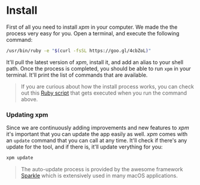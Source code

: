 # Install

First of all you need to install *xpm* in your computer. We made the the process very easy for you. Open a terminal, and execute the following command:

```bash
/usr/bin/ruby -e "$(curl -fsSL https://goo.gl/4cbZoL)"
```

It'll pull the latest version of *xpm*, install it, and add an alias to your shell path. Once the process is completed, you should be able to run `xpm` in your terminal. It'll print the list of commands that are available.


> If you are curious about how the install process works, you can check out this [Ruby script](https://github.com/xcode-project-manager/xpm/blob/master/scripts/install) that gets executed when you run the command above.


### Updating xpm

Since we are continuously adding improvements and new features to *xpm* it's important that you can update the app easily as well. *xpm* comes with an `update` command that you can call at any time. It'll check if there's any update for the tool, and if there is, it'll update verything for you:

```bash
xpm update
```

> The auto-update process is provided by the awesome framework [Sparkle](https://sparkle-project.org/) which is extensively used in many macOS applications.